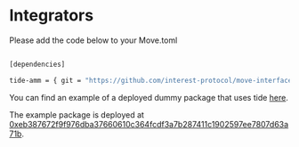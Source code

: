 # Integrators

Please add the code below to your Move.toml

```bash

[dependencies]

tide-amm = { git = "https://github.com/interest-protocol/move-interfaces.git", subdir = "tide-amm", rev = "main" }
```

You can find an example of a deployed dummy package that uses tide [here](https://github.com/josemvcerqueira/example-tide).

The example package is deployed at [0xeb387672f9f976dba37660610c364fcdf3a7b287411c1902597ee7807d63a71b](https://suiscan.xyz/mainnet/object/0xeb387672f9f976dba37660610c364fcdf3a7b287411c1902597ee7807d63a71b/contracts).

